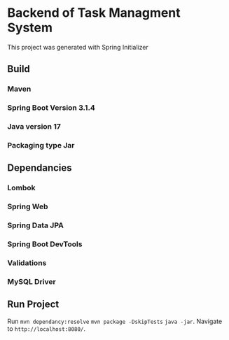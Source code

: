 # Backend of Task Managment System

This project was generated with Spring Initializer
## Build
### Maven
### Spring Boot Version 3.1.4
### Java version 17
### Packaging type Jar


## Dependancies
### Lombok
### Spring Web
### Spring Data JPA
### Spring Boot DevTools
### Validations
### MySQL Driver


## Run Project

Run `mvn dependancy:resolve` `mvn package -DskipTests` `java -jar`. Navigate to `http://localhost:8080/`.
